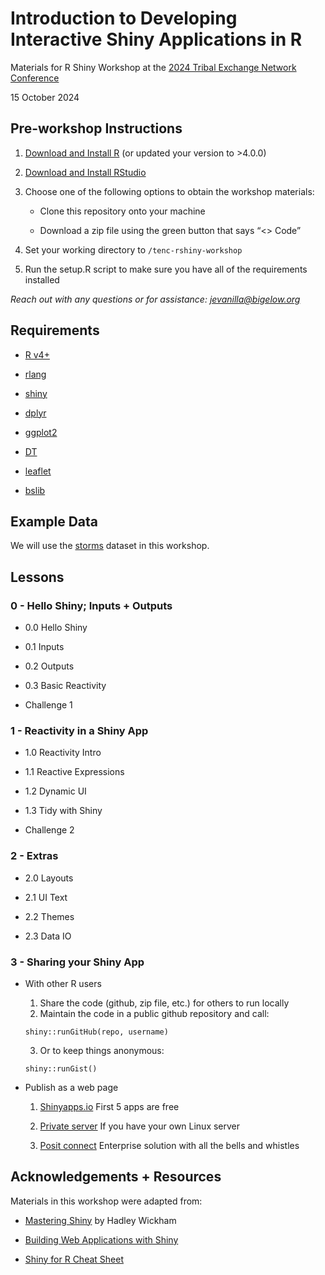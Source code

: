 Introduction to Developing Interactive Shiny Applications in R
================

Materials for R Shiny Workshop at the [2024 Tribal Exchange Network
Conference](https://sites.google.com/view/tenc24/home)

15 October 2024

## Pre-workshop Instructions

1.  [Download and Install R](https://cloud.r-project.org/) (or updated
    your version to \>4.0.0)

2.  [Download and Install
    RStudio](https://posit.co/download/rstudio-desktop/)

3.  Choose one of the following options to obtain the workshop
    materials:

    - Clone this repository onto your machine

    - Download a zip file using the green button that says “\<\> Code”

4.  Set your working directory to `/tenc-rshiny-workshop`

5.  Run the setup.R script to make sure you have all of the requirements
    installed

*Reach out with any questions or for assistance:
<jevanilla@bigelow.org>*

## Requirements

- [R v4+](https://www.r-project.org/)

- [rlang](https://CRAN.R-project.org/package=rlang)

- [shiny](https://CRAN.R-project.org/package=readr)

- [dplyr](https://CRAN.R-project.org/package=dplyr)

- [ggplot2](https://CRAN.R-project.org/package=ggplot2)

- [DT](https://CRAN.R-project.org/package=DT)

- [leaflet](https://CRAN.R-project.org/package=leaflet)

- [bslib](https://CRAN.R-project.org/package=bslib)

## Example Data

We will use the
[storms](https://dplyr.tidyverse.org/reference/storms.html) dataset in
this workshop.

## Lessons

### 0 - Hello Shiny; Inputs + Outputs

- 0.0 Hello Shiny

- 0.1 Inputs

- 0.2 Outputs

- 0.3 Basic Reactivity

- Challenge 1

### 1 - Reactivity in a Shiny App

- 1.0 Reactivity Intro

- 1.1 Reactive Expressions

- 1.2 Dynamic UI

- 1.3 Tidy with Shiny

- Challenge 2

### 2 - Extras

- 2.0 Layouts

- 2.1 UI Text

- 2.2 Themes

- 2.3 Data IO

### 3 - Sharing your Shiny App

- With other R users

  1.  Share the code (github, zip file, etc.) for others to run locally
  2.  Maintain the code in a public github repository and call:

  <!-- -->

      shiny::runGitHub(repo, username)

  3.  Or to keep things anonymous:

  <!-- -->

      shiny::runGist()

- Publish as a web page

  1.  [Shinyapps.io](https://www.shinyapps.io/) First 5 apps are free

  2.  [Private
      server](https://github.com/rstudio/shiny-server/blob/master/README.md)
      If you have your own Linux server

  3.  [Posit connect](https://posit.co/products/enterprise/connect/)
      Enterprise solution with all the bells and whistles

## Acknowledgements + Resources

Materials in this workshop were adapted from:

- [Mastering Shiny](https://mastering-shiny.org/index.html) by Hadley
  Wickham

- [Building Web Applications with
  Shiny](https://rstudio-education.github.io/shiny-course/)

- [Shiny for R Cheat
  Sheet](https://shiny.posit.co/r/articles/start/cheatsheet/)
